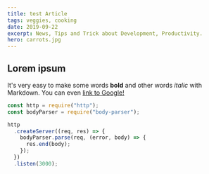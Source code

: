 ```yaml
---
title: test Article
tags: veggies, cooking
date: 2019-09-22
excerpt: News, Tips and Trick about Development, Productivity.
hero: carrots.jpg
---
```



## Lorem ipsum

It's very easy to make some words **bold** and other words *italic* with Markdown. You can even [link to Google!](http://google.com)


```js
const http = require("http");
const bodyParser = require("body-parser");

http
  .createServer((req, res) => {
    bodyParser.parse(req, (error, body) => {
      res.end(body);
    });
  })
  .listen(3000);
```


